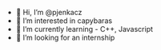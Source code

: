 - 👋 Hi, I’m @pjenkacz
- 👀 I’m interested in capybaras
- 🌱 I’m currently learning - C++, Javascript
- 💞️ I’m looking for an internship

<!---
- 📫 How to reach me - leave a blue rock near a tree at 3PM in RESOV, Pilsudzikego 44 35-001 West side of the building. I will find you
pjenkacz/pjenkacz is a ✨ special ✨ repository because its `README.md` (this file) appears on your GitHub profile.
You can click the Preview link to take a look at your changes.
--->
